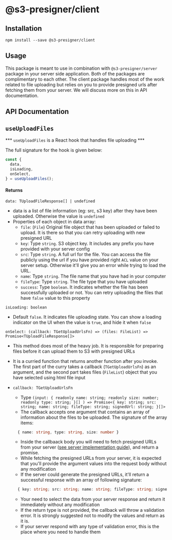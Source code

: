 # @s3-presigner/client

## Installation

`npm install --save @s3-presigner/client`

## Usage

This package is meant to use in combination with `@s3-presigner/server` package in your server side application. Both of the packages are complimentary to each other. The client package handles most of the work related to file uploading but relies on you to provide presigned urls after fetching them from your server. We will discuss more on this in API documentation.

## API Documentation

## `useUploadFiles`

*** `useUploadFiles` is a React hook that handles file uploading ***

The full signature for the hook is given below:
```js
const {
  data, 
  isLoading,
  onSelect,
} = useUploadFiles();
```

#### Returns


`data: TUploadFileResponse[] | undefined`

- data is a list of file information (eg: src, s3 key) after they have been uploaded. Otherwise the value is `undefined`
- Properties of each object in data array: 
  - `file`: (`File`) Original file object that has been uploaded or failed to upload. It is there so that you can retry uploading with new presigned URL
  - `key`: Type `string`. S3 object key. It includes any prefix you have provided with your server config
  - `src`: Type `string`. A full url for the file. You can access the file publicly using the url if you have provided right `ACL` value on your server setup. Otherwise it'll give you an error while trying to load the URL.
  - `name`: Type `string`. The file name that you have had in your computer
  - `fileType`: Type `string`. The file type that you have uploaded
  - `success`: Type `boolean`. It indicates whether the file has been successfully uploaded or not. You can retry uploading the files that have `false` value to this property

`isLoading: boolean`
- Default `false`. It indicates file uploading state. You can show a loading indicator on the UI when the value is `true`, and hide it when `false`

`onSelect: (callback: TGetUploadUrlsFn) => (files: FileList) => Promise<TUploadFileResponse[]>`
-  This method does most of the heavy job. It is responsible for preparing files before it can upload them to S3 with presigned URLs 
- It is a curried function that returns another function after you invoke. The first part of the curry takes a callback (`TGetUploadUrlsFn`) as an argument, and the second part takes files (`FileList`) object that you have selected using html file input
- `callback: TGetUploadUrlsFn`

  - Type `(input: {
        readonly name: string;
        readonly size: number;
        readonly type: string;
      }[]
    ) => Promise<{
      key: string;
      src: string;
      name: string;
      fileType: string;
      signedUrl: string;
    }[]>`
  - The callback accepts one argument that contains an array of information about the files to be uploaded. The signature of the array items: 
  ```ts
    { name: string, type: string, size: number }
  ```
  - Inside the callbaack body you will need to fetch presigned URLs from your server ([see server implementation guide](../server/README.md#s3-presignerserver)), and return a promise. 
  - While fetching the presigned URLs from your server, it is expected that you'll provide the argument values into the request body without any modification
  - If the server could generate the presigned URLs, it'll return a successful response with an array of following signature: 
  ```ts
    { key: string; src: string; name: string; fileType: string; signedUrl: string; }
  ```
  - Your need to select the data from your server response and return it immediately without any modification
  - If the return type is not provided, the callback will throw a validation error. It is strongly suggested not to modify the values and return as it is.
  - If your server respond with any type of validation error, this is the place where you need to handle them